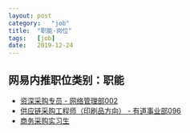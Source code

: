 ```yaml
---
layout:	post
category:	"job"
title:	"职能-岗位"
tags:	[job]
date:	2019-12-24
---
```

## 网易内推职位类别：职能
- [资深采购专员 - 网络管理部002](http://mobile.bole.netease.com/bole/boleDetail?id=19006&employeeId=346f03c3cda5f04c&key=all)
- [供应链采购工程师（印刷品方向） - 有道事业部096](http://mobile.bole.netease.com/bole/boleDetail?id=18471&employeeId=346f03c3cda5f04c&key=all)
- [商务采购实习生](http://mobile.bole.netease.com/bole/boleDetail?id=17507&employeeId=346f03c3cda5f04c&key=all)
